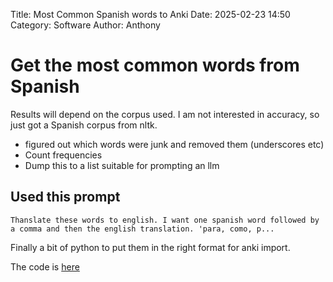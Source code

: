 Title: Most Common Spanish words to Anki
Date: 2025-02-23 14:50
Category: Software
Author: Anthony

<!-- Google tag (gtag.js) -->
<script async src="https://www.googletagmanager.com/gtag/js?id=G-FYDC27JYB4"></script>
<script>
  window.dataLayer = window.dataLayer || [];
  function gtag(){dataLayer.push(arguments);}
  gtag('js', new Date());

  gtag('config', 'G-FYDC27JYB4');
</script>

# Get the most common words from Spanish

Results will depend on the corpus used. I am not interested in accuracy, so just got a Spanish corpus from nltk. 

- figured out which words were junk and removed them (underscores etc)
- Count frequencies
- Dump this to a list suitable for prompting an llm

## Used this prompt

```
Thanslate these words to english. I want one spanish word followed by a comma and then the english translation. 'para, como, p...
```

Finally a bit of python to put them in the right format for anki import.

The code is [here](https://github.com/anthonynolan/most-common-spanish-words)

